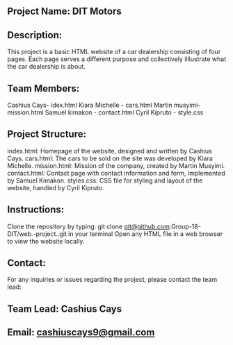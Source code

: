 ## Project Name: DIT Motors
## Description:
This project is a basic HTML website of a car dealership  consisting of four pages. Each page serves a different purpose and collectively illlustrate what the car dealership is about.

## Team Members:
Cashius Cays- idex.html
Kiara Michelle - cars.html
Martin musyimi- mission.html
Samuel kimakon - contact.html
Cyril Kipruto - style.css
   
## Project Structure:
index.html: Homepage of the website, designed and written by Cashius Cays.
cars.html: The cars to be sold on the site was developed by Kiara Michelle.
mission.html: Mission of the company, created by Martin Musyimi.
contact.html: Contact page with contact information and form, implemented by Samuel Kimakon.
styles.css: CSS file for styling and layout of the website, handled by Cyril Kipruto.

## Instructions:
Clone the repository by typing: git clone git@github.com:Group-18-DIT/web.-project..git  in your terminal
Open any HTML file in a web browser to view the website locally.


## Contact:
For any inquiries or issues regarding the project, please contact the team lead:

## Team Lead: Cashius Cays
## Email: cashiuscays9@gmail.com
